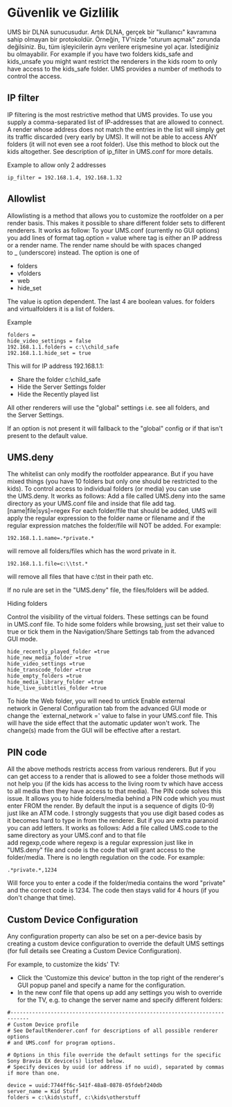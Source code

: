 # Güvenlik ve Gizlilik

UMS bir DLNA sunucusudur. Artık DLNA, gerçek bir "kullanıcı" kavramına sahip olmayan bir protokoldür. Örneğin, TV’nizde "oturum açmak" zorunda değilsiniz. Bu, tüm işleyicilerin aynı verilere erişmesine yol açar. İstediğiniz bu olmayabilir. For example if you have two folders kids_safe and kids_unsafe you might want restrict the renderers in the kids room to only have access to the kids_safe folder. UMS provides a number of methods to control the access. 

## IP filter

IP filtering is the most restrictive method that UMS provides. To use you supply a comma-separated list of IP-addresses that are allowed to connect. A render whose address does not match the entries in the list will simply get its traffic discarded (very early by UMS). It will not be able to access ANY folders (it will not even see a root folder). Use this method to block out the kids altogether. See description of ip_filter in UMS.conf for more details.

Example to allow only 2 addresses

```
ip_filter = 192.168.1.4, 192.168.1.32
```

## Allowlist

Allowlisting is a method that allows you to customize the rootfolder on a per render basis. This makes it possible to share different folder sets to different renderers. It works as follow: To your UMS.conf (currently no GUI options) you add lines of format tag.option = value where tag is either an IP address or a render name. The render name should be with spaces changed to _ (underscore) instead. The option is one of

- folders
- vfolders
- web
- hide_set

The value is option dependent. The last 4 are boolean values. for folders and virtualfolders it is a list of folders.

Example

```
folders = 
hide_video_settings = false
192.168.1.1.folders = c:\\child_safe
192.168.1.1.hide_set = true
```

This will for IP address 192.168.1.1:

- Share the folder c:\child_safe
- Hide the Server Settings folder
- Hide the Recently played list

All other renderers will use the "global" settings i.e. see all folders, and the Server Settings.

If an option is not present it will fallback to the "global" config or if that isn't present to the default value.

## UMS.deny

The whitelist can only modify the rootfolder appearance. But if you have mixed things (you have 10 folders but only one should be restricted to the kids). To control access to individual folders (or media) you can use the UMS.deny. It works as follows: Add a file called UMS.deny into the same directory as your UMS.conf file and inside that file add tag.[name|file|sys]=regex For each folder/file that should be added, UMS will apply the regular expression to the folder name or filename and if the regular expression matches the folder/file will NOT be added. For example:
```
192.168.1.1.name=.*private.*
```

will remove all folders/files which has the word private in it.
```
192.168.1.1.file=c:\\tst.*
```

will remove all files that have c:\tst in their path etc.

If no rule are set in the "UMS.deny" file, the files/folders will be added.

Hiding folders

Control the visibility of the virtual folders. These settings can be found in UMS.conf file. To hide some folders while browsing, just set their value to true or tick them in the Navigation/Share Settings tab from the advanced GUI mode.

```
hide_recently_played_folder =true
hide_new_media_folder =true
hide_video_settings =true
hide_transcode_folder =true
hide_empty_folders =true
hide_media_library_folder =true
hide_live_subtitles_folder =true
```

To hide the Web folder, you will need to untick Enable external network in General Configuration tab from the advanced GUI mode or change the `external_network =' value to false in your UMS.conf file. This will have the side effect that the automatic updater won't work. The change(s) made from the GUI will be effective after a restart.

## PIN code

All the above methods restricts access from various renderers. But if you can get access to a render that is allowed to see a folder those methods will not help you (if the kids has access to the living room tv which have access to all media then they have access to that media). The PIN code solves this issue. It allows you to hide folders/media behind a PIN code which you must enter FROM the render. By default the input is a sequence of digits (0-9) just like an ATM code. I strongly suggests that you use digit based codes as it becomes hard to type in from the renderer. But if you are extra paranoid you can add letters. It works as follows: Add a file called UMS.code to the same directory as your UMS.conf and to that file add regexp,code where regexp is a regular expression just like in "UMS.deny" file and code is the code that will grant access to the folder/media. There is no length regulation on the code. For example:
```
.*private.*,1234
```

Will force you to enter a code if the folder/media contains the word "private" and the correct code is 1234. The code then stays valid for 4 hours (if you don't change that time).

## Custom Device Configuration

Any configuration property can also be set on a per-device basis by creating a custom device configuration to override the default UMS settings (for full details see Creating a Custom Device Configuration).

For example, to customize the kids' TV:
- Click the 'Customize this device' button in the top right of the renderer's GUI popup panel and specify a name for the configuration.
- In the new conf file that opens up add any settings you wish to override for the TV, e.g. to change the server name and specify different folders:
```
#----------------------------------------------------------------------------
# Custom Device profile
# See DefaultRenderer.conf for descriptions of all possible renderer options
# and UMS.conf for program options.

# Options in this file override the default settings for the specific Sony Bravia EX device(s) listed below.
# Specify devices by uuid (or address if no uuid), separated by commas if more than one.

device = uuid:7744ff6c-541f-48a8-0878-05fdebf240db
server_name = Kid Stuff
folders = c:\kids\stuff, c:\kids\otherstuff
```
